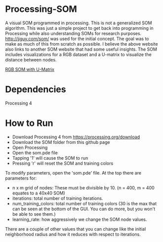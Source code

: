 # Processing-SOM
A visual SOM programmed in processing. This is not a generalized SOM algorithm. This was just a simple project to get back into programming in Processing while also understanding SOMs for research purposes. http://jjguy.com/som/ was used for the initial concept. The goal was to make as much of this from scratch as possible. I believe the above website also links to another SOM website that had some useful insights. The SOM includes visualizations for a RGB dataset and a U-matrix to visualize the distance between nodes.

[RGB SOM with U-Matrix](https://github.com/jesse-ables/Processing-SOM/blob/main/som_screenshot.png)

# Dependencies
Processing 4



# How to Run
- Download Processing 4 from https://processing.org/download
- Download the SOM folder from this github page
- Open Processing
- Open the som.pde file
- Tapping '1' will cause the SOM to run
- Pressing 'r' will reset the SOM and training colors

To modify parameters, open the 'som.pde' file. At the top there are parameters for:
- n x m grid of nodes: These must be divisible by 10. (n = 400, m = 400 equates to a 40x40 SOM)
- iterations: total number of training iterations.
- num_training_colors: total number of training colors (30 is the max that can be seen at the bottom of the GUI. You can do more, but you won't be able to see them.)
- learning_rate: how aggressively we change the SOM node values.

There are a couple of other values that you can change like the initial neighborhood radius and how it reduces with respect to iterations.
